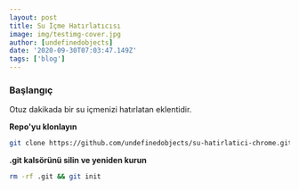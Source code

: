 ```yaml
---
layout: post
title: Su İçme Hatırlatıcısı
image: img/testimg-cover.jpg
author: [undefinedobjects]
date: '2020-09-30T07:03:47.149Z'
tags: ['blog']
---
```


### Başlangıç
Otuz dakikada bir su içmenizi hatırlatan  eklentidir.

__Repo'yu klonlayın__
```bash
git clone https://github.com/undefinedobjects/su-hatirlatici-chrome.git --depth=1
```

__.git kalsörünü silin ve yeniden kurun__
```bash
rm -rf .git && git init
```